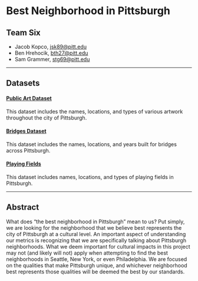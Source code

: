 # Best Neighborhood in Pittsburgh
## Team Six
- Jacob Kopco, jsk89@pitt.edu
- Ben Hrehocik, bth27@pitt.edu
- Sam Grammer, stg69@pitt.edu

---

## Datasets
#### **[Public Art Dataset](https://data.wprdc.org/dataset/city-of-pittsburgh-public-art)**
This dataset includes the names, locations, and types of various artwork throughout the city of Pittsburgh.

#### **[Bridges Dataset](https://data.wprdc.org/dataset/city-of-pittsburgh-bridges)**
This dataset includes the names, locations, and years built for bridges across Pittsburgh.

#### **[Playing Fields](https://data.wprdc.org/dataset/playing-fields)**
This dataset includes names, locations, and types of playing fields in Pittsburgh.

---

## Abstract
What does “the best neighborhood in Pittsburgh” mean to us?
Put simply, we are looking for the neighborhood that we believe best represents the city of Pittsburgh at a cultural level. An important aspect of understanding our metrics is recognizing that we are specifically talking about Pittsburgh neighborhoods. What we deem important for cultural impacts in this project may not (and likely will not) apply when attempting to find the best neighborhoods in Seattle, New York, or even Philadelphia. We are focused on the qualities that make Pittsburgh unique, and whichever neighborhood best represents those qualities will be deemed the best by our standards.
